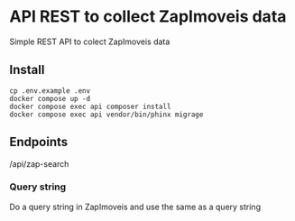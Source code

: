 # API REST to collect ZapImoveis data

Simple REST API to colect ZapImoveis data

## Install
```
cp .env.example .env
docker compose up -d
docker compose exec api composer install
docker compose exec api vendor/bin/phinx migrage
```

## Endpoints
/api/zap-search

### Query string
Do a query string in ZapImoveis and use the same as a query string